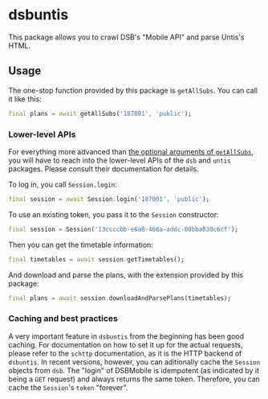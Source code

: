 # dsbuntis

This package allows you to crawl DSB's "Mobile API" and parse Untis's HTML.

## Usage

The one-stop function provided by this package is `getAllSubs`. You can call it
like this:

```dart
final plans = await getAllSubs('187801', 'public');
```

### Lower-level APIs

For everything more advanced than
[the optional arguments of `getAllSubs`](https://pub.dev/documentation/dsbuntis/latest/dsbuntis/getAllSubs.html),
you will have to reach into the lower-level APIs of the `dsb` and `untis`
packages. Please consult their documentation for details.

To log in, you call `Session.login`:

```dart
final session = await Session.login('187801', 'public');
```

To use an existing token, you pass it to the `Session` constructor:

```dart
final session = Session('13ccccbb-e6a8-466a-addc-00bba830c6cf');
```

Then you can get the timetable information:

```dart
final timetables = await session.getTimetables();
```

And download and parse the plans, with the extension provided by this package:

```dart
final plans = await session.downloadAndParsePlans(timetables);
```

### Caching and best practices

A very important feature in `dsbuntis` from the beginning has been good caching.
For documentation on how to set it up for the actual requests, please refer to
the `schttp` documentation, as it is the HTTP backend of `dsbuntis`. In recent
versions, however, you can aditionally cache the `Session` objects from `dsb`.
The "login" of DSBMobile is idempotent (as indicated by it being a `GET`
request) and always returns the same token. Therefore, you can cache the
`Session`'s `token` "forever".

